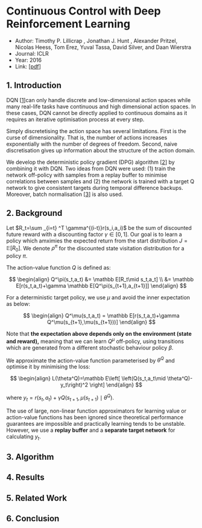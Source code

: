 # Continuous Control with Deep Reinforcement Learning
- Author: Timothy P. Lillicrap , Jonathan J. Hunt , Alexander Pritzel, Nicolas Heess, Tom Erez, Yuval Tassa, David Silver, and Daan Wierstra
- Journal: ICLR
- Year: 2016
- Link: [[pdf](https://arxiv.org/pdf/1509.02971)]

## 1. Introduction

DQN [[1](https://arxiv.org/pdf/1312.5602)]can only handle discrete and low-dimensional action spaces while many real-life tasks have continuous and high dimensional action spaces. In these cases, DQN cannot be directly applied to continuous domains as it requires an iterative optimisation process at every step.

Simply discretetising the action space has several limitations. First is the curse of dimensionality. That is, the number of actions increases exponentially with the number of degrees of freedom. Second, naive discretisation gives up information about the structure of the action domain.

We develop the deterministic policy gradient (DPG) algorithm [[2](https://proceedings.mlr.press/v32/silver14.pdf)] by combining it with DQN. Two ideas from DQN were used: (1) train the network off-policy with samples from a replay buffer to minimise correlations between samples and (2) the network is trained with a target Q network to give consistent targets during temporal difference backups. Moreover, batch normalisation [[3](https://arxiv.org/pdf/1502.03167)] is also used.

## 2. Background

Let $R_t=\sum _{i=t} ^T \gamma^{(i-t)}r(s_i,a_i)$ be the sum of discounted future reward with a discounting factor $\gamma\in[0,1]$. Our goal is to learn a policy which amximies the expected return from the start distribution $J=\mathbb E[R_0]$. We denote $\rho^\pi$ for the discounted state visitation distribution for a policy $\pi$.

The action-value function $Q$ is defined as:

$$
\begin{align}
Q^\pi(s_t,a_t) 
&= \mathbb E[R_t\mid s_t,a_t]
\\
&= \mathbb E[r(s_t,a_t)+\gamma \mathbb E[Q^\pi(s_{t+1},a_{t+1}]]
\end{align}
$$

For a deterministic target policy, we use $\mu$ and avoid the inner expectation as below:

$$
\begin{align}
Q^\mu(s_t,a_t) = \mathbb E[r(s_t,a_t)+\gamma Q^\mu(s_{t+1},\mu(s_{t+1}))]
\end{align}
$$

Note that **the expectation above depends only on the environment (state and reward),** meaning that we can learn $Q^\mu$ off-policy, using transitions which are generated from a different stochastic behaviour policy $\beta$.

We approximate the action-value function parameterised by $\theta^Q$ and optimise it by minimising the loss:

$$
\begin{align}
L(\theta^Q)=\mathbb E\left[ \left(Q(s_t,a_t\mid \theta^Q)-y_t\right)^2 \right]
\end{align}
$$

where $y_t=r(s_t,a_t)+\gamma Q(s_{t+1},\mu(s_{t+1})\mid \theta^Q)$.

The use of large, non-linear function approximators for learning value or action-value functions has been ignored since theoretical performance guarantees are impossible and practically learning tends to be unstable. However, we use a **replay buffer** and a **separate target network** for calculating $y_t$.


## 3. Algorithm

## 4. Results

## 5. Related Work

## 6. Conclusion
